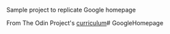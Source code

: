 Sample project to replicate Google homepage

From The Odin Project's [curriculum](http://www.theodinproject.com/courses/web-development-101/lessons/html-css)# GoogleHomepage

